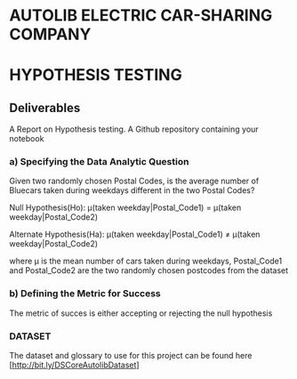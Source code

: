 # AUTOLIB ELECTRIC CAR-SHARING COMPANY
# HYPOTHESIS TESTING 

## Deliverables
A Report on Hypothesis testing. 
A Github repository containing your notebook

### a) Specifying the Data Analytic Question
Given two randomly chosen Postal Codes, is the average number of Bluecars taken during weekdays different in the two Postal Codes?

Null Hypothesis(Ho): μ(taken weekday|Postal_Code1) = μ(taken weekday|Postal_Code2)

Alternate Hypothesis(Ha): μ(taken weekday|Postal_Code1) ≠ μ(taken weekday|Postal_Code2)

where μ is the mean number of cars taken during weekdays, Postal_Code1 and Postal_Code2 are the two randomly chosen postcodes from the dataset

### b) Defining the Metric for Success
The metric of succes is either accepting or rejecting the null hypothesis

### DATASET
The dataset and glossary to use for this project can be found here [http://bit.ly/DSCoreAutolibDataset] 
